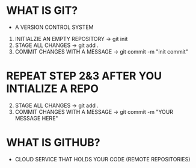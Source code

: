 # WHAT IS GIT?
 - A VERSION CONTROL SYSTEM

 1. INITIALZIE AN EMPTY REPOSITORY -> git init
 2. STAGE ALL CHANGES -> git add .
 3. COMMIT CHANGES WITH A MESSAGE -> git commit -m "init commit"
 
 # REPEAT STEP 2&3 AFTER YOU INTIALIZE A REPO
 2. STAGE ALL CHANGES -> git add .
 3. COMMIT CHANGES WITH A MESSAGE -> git commit -m "YOUR MESSAGE HERE"

# WHAT IS GITHUB?
 - CLOUD SERVICE THAT HOLDS YOUR CODE (REMOTE REPOSITORIES)